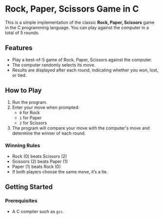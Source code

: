 # Rock, Paper, Scissors Game in C

This is a simple implementation of the classic **Rock, Paper, Scissors** game in the C programming language. You can play against the computer in a total of 5 rounds.

## Features
- Play a best-of-5 game of Rock, Paper, Scissors against the computer.
- The computer randomly selects its move.
- Results are displayed after each round, indicating whether you won, lost, or tied.

## How to Play
1. Run the program.
2. Enter your move when prompted:
   - `0` for Rock
   - `1` for Paper
   - `2` for Scissors
3. The program will compare your move with the computer's move and determine the winner of each round.

### Winning Rules
- Rock (0) beats Scissors (2)
- Scissors (2) beats Paper (1)
- Paper (1) beats Rock (0)
- If both players choose the same move, it’s a tie.

## Getting Started

### Prerequisites
- A C compiler such as `gcc`.


